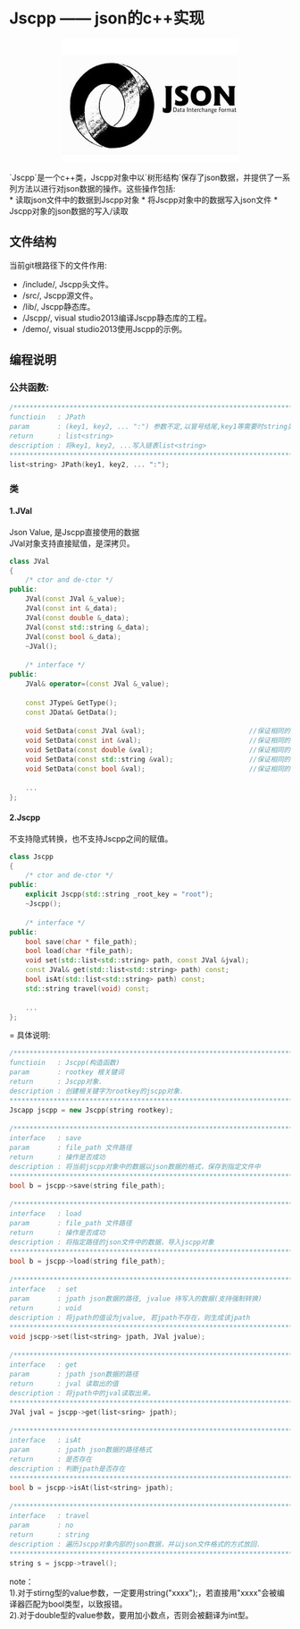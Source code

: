 # Jscpp —— json的c++实现
<p align="center">
	<img src="https://github.com/lsj9383/jscpp/blob/master/icon/json.jpg?raw=true" alt="JSON"/>
</p>
`Jscpp`是一个c++类，Jscpp对象中以`树形结构`保存了json数据，并提供了一系列方法以进行对json数据的操作。这些操作包括:<br>
* 读取json文件中的数据到Jscpp对象
* 将Jscpp对象中的数据写入json文件
* Jscpp对象的json数据的写入/读取

## 文件结构
当前git根路径下的文件作用:<br>
* /include/, Jscpp头文件。
* /src/, Jscpp源文件。
* /lib/, Jscpp静态库。
* /Jscpp/, visual studio2013编译Jscpp静态库的工程。
* /demo/, visual studio2013使用Jscpp的示例。<br>

## 编程说明
### 公共函数:
```cpp
/***************************************************************************************
functioin 	: JPath
param		: (key1, key2, ... ":") 参数不定,以冒号结尾,key1等需要时string类型
return 		: list<string>
description	: 将key1, key2, ...写入链表list<string>
*****************************************************************************************/
list<string> JPath(key1, key2, ... ":");
```

### 类
#### 1.JVal
Json Value, 是Jscpp直接使用的数据<br>
JVal对象支持直接赋值，是深拷贝。
```cpp
class JVal
{
	/* ctor and de-ctor */
public:
	JVal(const JVal &_value);
	JVal(const int &_data);
	JVal(const double &_data);
	JVal(const std::string &_data);
	JVal(const bool &_data);
	~JVal();
	
	/* interface */
public:
	JVal& operator=(const JVal &_value);

	const JType& GetType();
	const JData& GetData();

	void SetData(const JVal &val);							//保证相同的独立的JVal值.
	void SetData(const int &val);							//保证相同的独立的double值.
	void SetData(const double &val);						//保证相同的独立的double值.
	void SetData(const std::string &val);					//保证相同的独立的string值.
	void SetData(const bool &val);							//保证相同的独立的bool值.
	
	...
};
```
#### 2.Jscpp
不支持隐式转换，也不支持Jscpp之间的赋值。
```cpp
class Jscpp
{
	/* ctor and de-ctor */
public:
	explicit Jscpp(std::string _root_key = "root");
	~Jscpp();
	
	/* interface */
public:
	bool save(char * file_path);
	bool load(char *file_path);
	void set(std::list<std::string> path, const JVal &jval);
	const JVal& get(std::list<std::string> path) const;
	bool isAt(std::list<std::string> path) const;
	std::string travel(void) const;
	
	...
};
```
=
具体说明:
```cpp
/***************************************************************************************
functioin 	: Jscpp(构造函数)
param		: rootkey 根关键词
return 		: Jscpp对象.
description	: 创建根关键字为rootkey的jscpp对象.
*****************************************************************************************/
Jscapp jscpp = new Jscpp(string rootkey);

/***************************************************************************************
interface 	: save
param		: file_path 文件路径
return 		: 操作是否成功
description	: 将当前jscpp对象中的数据以json数据的格式，保存到指定文件中
*****************************************************************************************/
bool b = jscpp->save(string file_path);

/***************************************************************************************
interface 	: load
param		: file_path 文件路径
return 		: 操作是否成功
description	: 将指定路径的json文件中的数据，导入jscpp对象
*****************************************************************************************/
bool b = jscpp->load(string file_path);

/***************************************************************************************
interface 	: set
param		: jpath json数据的路径, jvalue 待写入的数据(支持强制转换)
return 		: void
description	: 将jpath的值设为jvalue, 若jpath不存在，则生成该jpath
*****************************************************************************************/
void jscpp->set(list<string> jpath, JVal jvalue);

/***************************************************************************************
interface 	: get
param		: jpath json数据的路径
return 		: jval 读取出的值
description	: 将jpath中的jval读取出来。
*****************************************************************************************/
JVal jval = jscpp->get(list<sring> jpath);

/***************************************************************************************
interface 	: isAt
param		: jpath json数据的路径格式
return 		: 是否存在
description	: 判断jpath是否存在
*****************************************************************************************/
bool b = jscpp->isAt(list<string> jpath);

/***************************************************************************************
interface 	: travel
param		: no
return 		: string 
description	: 遍历Jscpp对象内部的json数据，并以json文件格式的方式放回.
*****************************************************************************************/
string s = jscpp->travel();
```

		
note：<br>
	1).对于stirng型的value参数，一定要用string("xxxx");，若直接用"xxxx"会被编译器匹配为bool类型，以致报错。<br>
	2).对于double型的value参数，要用加小数点，否则会被翻译为int型。<br>
	
